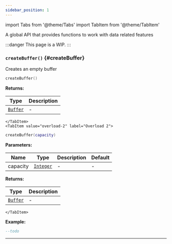 ```yaml
---
sidebar_position: 1
---
```


import Tabs from '@theme/Tabs'
import TabItem from '@theme/TabItem'

A global API that provides functions to work with data related features

:::danger
This page is a WIP.
:::

### <code>createBuffer()</code> \{#createBuffer}

Creates an empty buffer

<Tabs>
    <TabItem value="overload-1" label="Overload 1">

```lua
createBuffer()
```

**Returns:**

| Type                                        | Description |
| ------------------------------------------- | ----------- |
| <code>[Buffer](/globals/Data/Buffer)</code> | -           |

    </TabItem>
    <TabItem value="overload-2" label="Overload 2">

```lua
createBuffer(capacity)
```

**Parameters:**

| Name     | Type                                             | Description | Default |
| -------- | ------------------------------------------------ | ----------- | ------- |
| capacity | <code>[Integer](/tutorials/types/Numbers)</code> | -           | -       |

**Returns:**

| Type                                        | Description |
| ------------------------------------------- | ----------- |
| <code>[Buffer](/globals/Data/Buffer)</code> | -           |

    </TabItem>

</Tabs>

**Example:**

```lua
--todo
```

---
